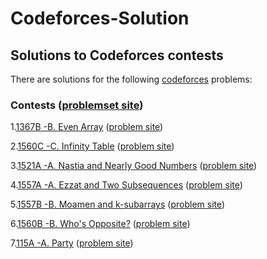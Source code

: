 # Codeforces-Solution

## Solutions to Codeforces contests

There are solutions for the following [codeforces](http://codeforces.com/) problems:

### Contests ([problemset site](https://codeforces.com/problemset))

1.[1367B -B. Even Array](https://github.com/Sahim98/Codeforces-Solution/blob/main/1367B.cpp) ([problem site](https://codeforces.com/problemset/problem/1367/B))

2.[1560C -C. Infinity Table](https://github.com/Sahim98/Codeforces-Solution/blob/main/1560C.cpp) ([problem site](https://codeforces.com/problemset/problem/1560/C))

3.[1521A -A. Nastia and Nearly Good Numbers](https://github.com/Sahim98/Codeforces-Solution/blob/main/1521A.cpp) ([problem site](https://codeforces.com/problemset/problem/1521/A))

4.[1557A -A. Ezzat and Two Subsequences](https://github.com/Sahim98/Codeforces-Solution/blob/main/1557A.cpp) ([problem site](https://codeforces.com/problemset/problem/1557/A))

5.[1557B -B. Moamen and k-subarrays](https://github.com/Sahim98/Codeforces-Solution/blob/main/1557B.cpp) ([problem site](https://codeforces.com/problemset/problem/1557/B))

6.[1560B -B. Who's Opposite?](https://github.com/Sahim98/Codeforces-Solution/blob/main/1560B.cpp) ([problem site](https://codeforces.com/problemset/problem/1560/B))

7.[115A -A. Party](https://github.com/Sahim98/Codeforces-Solution/blob/main/115A.cpp.cpp) ([problem site](https://codeforces.com/contest/115/problem/A))
